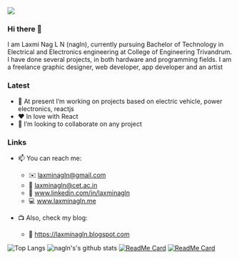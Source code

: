 ![](https://komarev.com/ghpvc/?username=laxminagln&color=red&label=nagln's+views)
### Hi there 👋

I am Laxmi Nag L N (nagln), currently pursuing Bachelor of Technology in Electrical and Electronics engineering at College of Engineering Trivandrum. I have done several projects, in both hardware and programming fields. I am a freelance graphic designer, web developer, app developer and an artist

### Latest

- 🔭 At present I’m working on projects based on electric vehicle, power electronics, reactjs
- :heart: In love with React
- 👯 I’m looking to collaborate on any project 

### Links

- 📫 You can reach me: 
  - :envelope: laxminagln@gmail.com
  - :office: laxminagln@cet.ac.in
  - :raising_hand: www.linkedin.com/in/laxminagln
  - :computer: www.laxminagln.me
  
- :tv: Also, check my blog:
  - :book: https://laxminagln.blogspot.com 

![Top Langs](https://github-readme-stats.vercel.app/api/top-langs/?username=laxminagln&layout=compact&theme=dark)
![nagln's's github stats](https://github-readme-stats.vercel.app/api?username=laxminagln&count_private=true&show_icons=true&theme=tokyonight)
[![ReadMe Card](https://github-readme-stats.vercel.app/api/pin/?username=laxminagln&repo=COVID19-tracker&theme=dark)](https://github.com/laxminagln/COVID19-tracker)
[![ReadMe Card](https://github-readme-stats.vercel.app/api/pin/?username=laxminagln&repo=CodeBees)](https://github.com/laxminagln/CodeBees)



